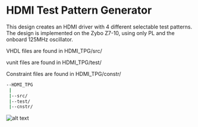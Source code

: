 # HDMI Test Pattern Generator

This design creates an HDMI driver with 4 different selectable test patterns.
The design is implemented on the Zybo Z7-10, using only PL and the onboard 125MHz oscillator.

VHDL files are found in HDMI_TPG/src/

vunit files are found in HDMI_TPG/test/

Constraint files are found in HDMI_TPG/constr/

```bash
--HDMI_TPG
 |
 |--src/
 |--test/
 |--cnstr/
```


![alt text](https://github.com/LJO-S/HDMI_TPG/blob/main/diagram.png)
